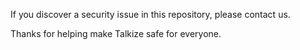 If you discover a security issue in this repository, please contact us.

Thanks for helping make Talkize safe for everyone.